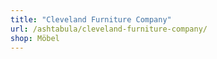 ```yaml
---
title: "Cleveland Furniture Company"
url: /ashtabula/cleveland-furniture-company/
shop: Möbel
---
```

